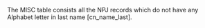 The MISC table consists all the NPJ records which do not have any Alphabet letter in last name [cn_name_last].
